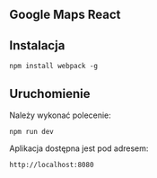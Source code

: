 ## Google Maps React

## Instalacja
`npm install webpack -g`

## Uruchomienie
Należy wykonać polecenie:

`npm run dev`

Aplikacja dostępna jest pod adresem:

`http://localhost:8080`